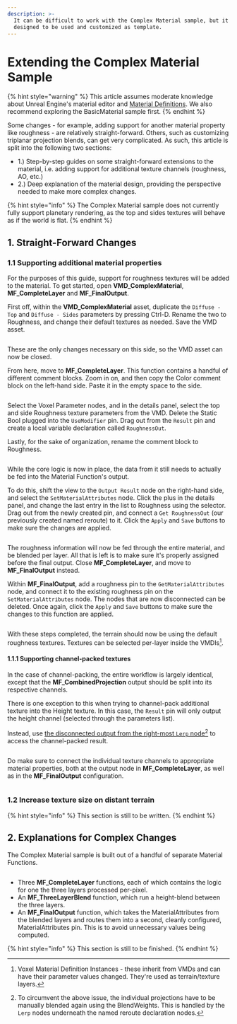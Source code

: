 ```yaml
---
description: >-
  It can be difficult to work with the Complex Material sample, but it is
  designed to be used and customized as template.
---
```


# Extending the Complex Material Sample

{% hint style="warning" %}
This article assumes moderate knowledge about Unreal Engine's material editor and [Material Definitions](./). We also recommend exploring the BasicMaterial sample first.
{% endhint %}

Some changes - for example, adding support for another material property like roughness - are relatively straight-forward. Others, such as customizing triplanar projection blends, can get very complicated. As such, this article is split into the following two sections:

* 1.) Step-by-step guides on some straight-forward extensions to the material, i.e. adding support for additional texture channels (roughness, AO, etc.)
* 2.) Deep explanation of the material design, providing the perspective needed to make more complex changes. &#x20;

{% hint style="info" %}
The Complex Material sample does not currently fully support planetary rendering, as the top and sides textures will behave as if the world is flat.&#x20;
{% endhint %}

## 1. Straight-Forward Changes

### 1.1 Supporting additional material properties

For the purposes of this guide, support for roughness textures will be added to the material. To get started, open **VMD\_ComplexMaterial**, **MF\_CompleteLayer** and **MF\_FinalOutput**.

First off, within the **VMD\_ComplexMaterial** asset, duplicate the `Diffuse - Top` and `Diffuse - Sides` parameters by pressing Ctrl-D. Rename the two to Roughness, and change their default textures as needed. Save the VMD asset.

<figure><img src="../../../.gitbook/assets/image (157).png" alt=""><figcaption></figcaption></figure>

These are the only changes necessary on this side, so the VMD asset can now be closed.&#x20;

From here, move to **MF\_CompleteLayer**. This function contains a handful of different comment blocks. Zoom in on, and then copy the Color comment block on the left-hand side. Paste it in the empty space to the side.&#x20;

<figure><img src="../../../.gitbook/assets/image (149).png" alt=""><figcaption></figcaption></figure>

Select the Voxel Parameter nodes, and in the details panel, select the top and side Roughness texture parameters from the VMD. Delete the Static Bool plugged into the `UseModifier` pin. Drag out from the `Result` pin and create a local variable declaration called `RoughnessOut`.&#x20;

Lastly, for the sake of organization, rename the comment block to Roughness.

<figure><img src="../../../.gitbook/assets/image (150).png" alt=""><figcaption></figcaption></figure>

While the core logic is now in place, the data from it still needs to actually be fed into the Material Function's output.&#x20;

To do this, shift the view to the `Output Result` node on the right-hand side, and select the `SetMaterialAttributes` node. Click the plus in the details panel, and change the last entry in the list to Roughness using the selector. Drag out from the newly created pin, and connect a `Get RoughnessOut` (our previously created named reroute) to it. Click the `Apply` and `Save` buttons to make sure the changes are applied.

<figure><img src="../../../.gitbook/assets/image (152).png" alt=""><figcaption></figcaption></figure>

The roughness information will now be fed through the entire material, and be blended per layer. All that is left is to make sure it's properly assigned before the final output. Close **MF\_CompleteLayer**, and move to **MF\_FinalOutput** instead.&#x20;

Within **MF\_FinalOutput**, add a roughness pin to the `GetMaterialAttributes` node, and connect it to the existing roughness pin on the `SetMaterialAttributes` node. The nodes that are now disconnected can be deleted. Once again, click the `Apply` and `Save` buttons to make sure the changes to this function are applied.

<figure><img src="../../../.gitbook/assets/image (153).png" alt=""><figcaption></figcaption></figure>

With these steps completed, the terrain should now be using the default roughness textures. Textures can be selected per-layer inside the VMDIs[^1].&#x20;

#### &#x20;     1.1.1 Supporting channel-packed textures

In the case of channel-packing, the entire workflow is largely identical, except that the **MF\_CombinedProjection** output should be split into its respective channels.

There is one exception to this when trying to channel-pack additional texture into the Height texture. In this case, the `Result` pin will only output the height channel (selected through the parameters list).

Instead, use [the disconnected output from the right-most `Lerp` node](#user-content-fn-2)[^2] to access the channel-packed result.

<figure><img src="../../../.gitbook/assets/image (154).png" alt=""><figcaption></figcaption></figure>

Do make sure to connect the individual texture channels to appropriate material properties, both at the output node in **MF\_CompleteLayer**, as well as in the **MF\_FinalOutput** configuration.

<figure><img src="../../../.gitbook/assets/image (1).png" alt=""><figcaption></figcaption></figure>

### &#x20;  1.2 Increase texture size on distant terrain

{% hint style="info" %}
This section is still to be written.
{% endhint %}

## 2. Explanations for Complex Changes

The Complex Material sample is built out of a handful of separate Material Functions.

<figure><img src="../../../.gitbook/assets/image (156).png" alt=""><figcaption></figcaption></figure>

* Three **MF\_CompleteLayer** functions, each of which contains the logic for one the three layers processed per-pixel.&#x20;
* An **MF\_ThreeLayerBlend** function, which run a height-blend between the three layers.
* An **MF\_FinalOutput** function, which takes the MaterialAttributes from the blended layers and routes them into a second, cleanly configured, MaterialAttributes pin. This is to avoid unnecessary values being computed.

{% hint style="info" %}
This section is still to be finished.
{% endhint %}



[^1]: Voxel Material Definition Instances - these inherit from VMDs and can have their parameter values changed. They're used as terrain/texture layers.

[^2]: To circumvent the above issue, the individual projections have to be manually blended again using the BlendWeights. This is handled by the `Lerp` nodes underneath the named reroute declaration nodes.
